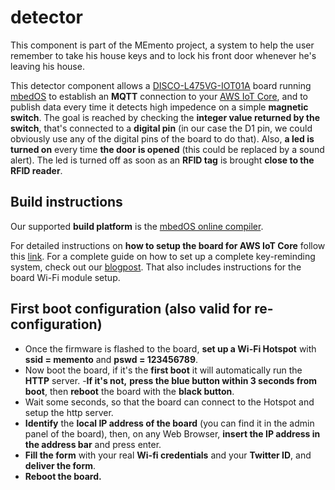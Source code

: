 # **detector**

This component is part of the MEmento project, a system to help the user remember to take his house keys and to lock his front door whenever he's leaving his house. 

This detector component allows a [DISCO-L475VG-IOT01A](https://os.mbed.com/platforms/ST-Discovery-L475E-IOT01A/#board-pinout) board running [mbedOS](https://www.mbed.com/en/) to establish an **MQTT** connection to your [AWS IoT Core](https://aws.amazon.com/iot-core/), and to publish data every time it detects high impedence on a simple **magnetic switch**. 
The goal is reached by checking the **integer value returned by the switch**, that's connected to a **digital pin** (in our case the D1 pin, we could obviously use any of the digital pins of the board to do that). Also, **a led is turned on** every time **the door is opened** (this could be replaced by a sound alert). The led is turned off as soon as an **RFID tag** is brought **close to the RFID reader**.

## Build instructions

Our supported **build platform** is the [mbedOS online compiler](https://ide.mbed.com/compiler).

For detailed instructions on **how to setup the board for AWS IoT Core** follow this [link](https://os.mbed.com/users/coisme/notebook/aws-iot-from-mbed-os-device/). For a complete guide on how to set up a complete key-reminding system, check out our [blogpost](https://www.hackster.io/memento-team/memento-07ff93).
That also includes instructions for the board Wi-Fi module setup.

## First boot configuration (also valid for re-configuration)

- Once the firmware is flashed to the board, **set up a Wi-Fi Hotspot** with **ssid = memento** and **pswd = 123456789**.
- Now boot the board, if it's the **first boot** it will automatically run the **HTTP** server.
-**If it's not,** **press the blue button within 3 seconds from boot**, then **reboot** the board with the **black button**.
- Wait some seconds, so that the board can connect to the Hotspot and setup the http server.
- **Identify** the **local IP address of the board** (you can find it in the admin panel of the board), then, on any Web Browser, **insert the IP address in the address bar** and press enter.
- **Fill the form** with your real **Wi-fi credentials** and your **Twitter ID**, and **deliver the form**.
- **Reboot the board.**
